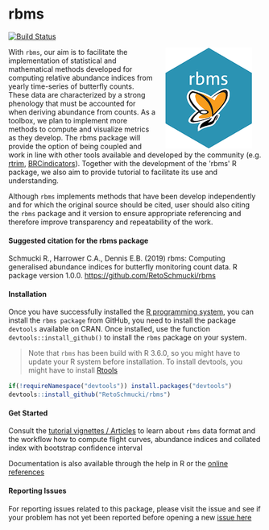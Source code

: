 # rbms

[![Build Status](https://travis-ci.org/RetoSchmucki/rbms.png?branch=master)](https://travis-ci.org/RetoSchmucki/rbms)

<img style="float: right;" src="rbmshexOR200.png" hspace="20">

With `rbms`, our aim is to facilitate the implementation of statistical and mathematical methods developed for computing relative abundance indices from yearly time-series of butterfly counts. These data are characterized by a strong phenology that must be accounted for when deriving abundance from counts.  As a toolbox, we plan to implement more methods to compute and visualize metrics as they develop. The rbms package will provide the option of being coupled and work in line with other tools available and developed by the community (e.g. [rtrim](https://cran.r-project.org/web/packages/rtrim/), [BRCindicators](https://github.com/BiologicalRecordsCentre/BRCindicators)). Together with the development of the 'rbms' R package, we also aim to provide tutorial to facilitate its use and understanding.

Although `rbms` implements methods that have been develop independently and for which the original source should be cited, user should also citing the `rbms` package and it version to ensure appropriate referencing and therefore improve transparency and repeatability of the work.

#### Suggested citation for the rbms package

Schmucki R., Harrower C.A.,  Dennis E.B. (2019) rbms: Computing generalised abundance indices for butterfly monitoring count data. R package version 1.0.0. https://github.com/RetoSchmucki/rbms

#### Installation

Once you have successfully installed the [R programming system](https://cran.r-project.org/), you can install the `rbms package` from GitHub, you need to install the package `devtools` available on CRAN. Once installed, use the function `devtools::install_github()` to install the `rbms` package on your system.

> Note that `rbms` has been build with R 3.6.0, so you might have to update your R system before installation.
> To install devtools, you might have to install [Rtools](https://cran.r-project.org/bin/windows/Rtools/)

```R
if(!requireNamespace("devtools")) install.packages("devtools")
devtools::install_github("RetoSchmucki/rbms")
```

#### Get Started

Consult the [tutorial vignettes / Articles](https://retoschmucki.github.io/rbms/articles/Get_Started_1.html) to learn about `rbms` data format and the workflow how to compute flight curves, abundance indices and collated index with bootstrap confidence interval

Documentation is also available through the help in R or the [online references](https://retoschmucki.github.io/rbms/reference/index.html)

#### Reporting Issues

For reporting issues related to this package, please visit the issue and see if your problem has not yet been reported before opening a new [issue here](https://github.com/RetoSchmucki/rbms/issues)
